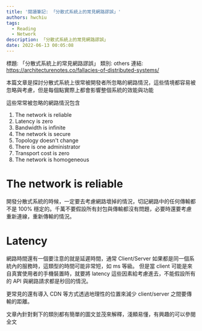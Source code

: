 ```yaml
---
title: '閱讀筆記: 「分散式系統上的常見網路謬誤」'
authors: hwchiu
tags:
  - Reading
  - Network
description: 「分散式系統上的常見網路謬誤」
date: 2022-06-13 00:05:08
---
```


標題: 「分散式系統上的常見網路謬誤」
類別: others
連結: https://architecturenotes.co/fallacies-of-distributed-systems/

本篇文章是探討分散式系統上很常被開發者所忽略的網路情況，這些情境都容易被忽略與考慮，但是每個點實際上都會影響整個系統的效能與功能

這些常常被忽略的網路情況包含
1. The network is reliable
2. Latency is zero
3. Bandwidth is infinite
4. The network is secure
5. Topology doesn't change
6. There is one administrator
7. Transport cost is zero
8. The network is homogeneous

# The network is reliable

開發分散式系統的時候，一定要去考慮網路壞掉的情況，切記網路中的任何傳輸都不是 100% 穩定的。千萬不要假設所有封包與傳輸都沒有問題，必要時還要考慮重新連線，重新傳輸的情況。

# Latency 
網路時間還有一個要注意的就是延遲時間，通常 Client/Server 如果都是同一個系統內的服務時，這類型的時間可能非常短，如 ms 等級。
但是當 client 可能是來自真實使用者的手機裝置時，就要將 latency 這些因素給考慮進去，不能假設所有的 API 與網路請求都是秒回的情況。

更常見的還有導入 CDN 等方式透過地理性的位置來減少 client/server 之間要傳輸的距離。

文章內針對剩下的類別都有簡單的圖文並茂來解釋，淺顯易懂，有興趣的可以參閱全文

